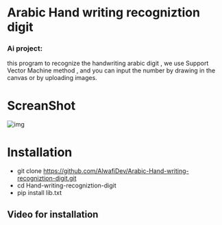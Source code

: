 # Arabic Hand writing recogniztion digit

### Ai project:
this program to recognize the handwriting arabic digit , we use Support Vector Machine method , and you can input the number by drawing in the canvas or by uploading images.

# ScreanShot
![img](https://user-images.githubusercontent.com/87250282/151166750-038970ca-d5c0-417c-a47c-412ecbf95063.png)

# Installation
* git clone https://github.com/AlwafiDev/Arabic-Hand-writing-recogniztion-digit.git
* cd Hand-writing-recogniztion-digit
* pip install lib.txt

## Video for installation
